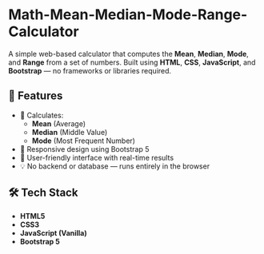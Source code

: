 # Math-Mean-Median-Mode-Range-Calculator

A simple web-based calculator that computes the **Mean**, **Median**, **Mode**, and **Range** from a set of numbers. Built using **HTML**, **CSS**, **JavaScript**, and **Bootstrap** — no frameworks or libraries required.

## 📌 Features

- 🧮 Calculates:
  - **Mean** (Average)
  - **Median** (Middle Value)
  - **Mode** (Most Frequent Number)
- 🎯 Responsive design using Bootstrap 5
- 🧊 User-friendly interface with real-time results
- 💡 No backend or database — runs entirely in the browser

## 🛠️ Tech Stack

- **HTML5**
- **CSS3**
- **JavaScript (Vanilla)**
- **Bootstrap 5**
